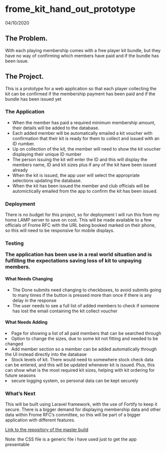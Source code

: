 # frome_kit_hand_out_prototype
04/10/2020

<h2>The Problem. </h2>
<p>With each playing membership comes with a free player kit bundle, but they have no way of confirming which members have paid and if the bundle has been issue. </p>


<h2>The Project.</h2>
<p>This is a prototype for a web application so that each player collecting the kit can be confirmed if the membership payment has been paid and if the bundle has been issued yet</p>

<h3>The Application </h3>
<ul>
<li>
When the member has paid a required minimum membership amount, their details will be added to the database. </li>
<li>Each added member will be automatically emailed a kit voucher with confirmation that their kit is ready for them to collect and issued with an ID number.  </li>
<li>Up on collection of the kit, the member will need to show the kit voucher displaying their unique ID number</li>
<li>The person issuing the kit will enter the ID and this will display the members name, ID and kit sizes plus if any of the kit have been issued already </li>
<li>When the kit is issued, the app user will select the appropriate selections updating the database. </li>
<li>When the kit has been issued the member and club officials will be automictically emailed from the app to confirm the kit has been issued.</li>
</ul>

<h3>Deployment </h3>
<p>There is no budget for this project, so for deployment I will run this from my home LAMP server to save on cost. This will be made available to a few officials of Frome RFC with the URL being booked marked on their phone, so this will need to be responsive for mobile displays. </p>

<h3>Testing </3>
<p> The application has been use in a real world situation and is fulfilling the expectations saving loss of kit to unpaying members.</p>

<h4>What Needs Changing</h4>
<ul>
<li> The Done submits need changing to checkboxes, to avoid submits going to many times if the button is pressed more than once if there is any delay in the response </li>
<li>The user needs to see a full list of added members to check if someone has lost the email containing the kit collect voucher</li>
</ul>

<h4>What Needs Adding</h4>
<li>Page for showing a list of all paid members that can be searched through</li>
<li>Option to change the sizes, due to some kit not fitting and needed to be changed</li>
<li>Add member section so a member can be added automatically through the UI instead directly into the database</li>
<li>Stock levels of kit. There would need to somewhere stock check data can be entered, and this will be updated whenever kit is issued. Plus, this can show what is the most required kit sizes, helping with kit ordering for future seasons </li>
<li>secure logging system, so personal data can be kept securely </li>
</ul>

<h3>What’s Next</h3>
<p>This will be built using Laravel framework, with the use of Fortify to keep it secure. There is a bigger demand for displaying membership data and other data within Frome RFC’s committee, so this will be part of a bigger application with different features.</p>

<a href="https://github.com/simorgan/Frome-RFC-Portal2">Link to the repository of the master build</a>

<p>Note: the CSS file is a generic file i have used just to get the app presentable</p>



